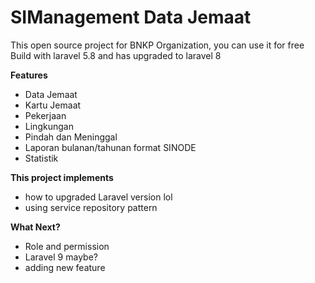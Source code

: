 # SIManagement Data Jemaat
This open source project for BNKP Organization, you can use it for free
Build with laravel 5.8 and has upgraded to laravel 8

**Features**
- Data Jemaat
- Kartu Jemaat
- Pekerjaan
- Lingkungan
- Pindah dan Meninggal
- Laporan bulanan/tahunan format SINODE
- Statistik

**This project implements**
* how to upgraded Laravel version lol
* using service repository pattern

**What Next?**
- Role and permission
- Laravel 9 maybe?
- adding new feature
